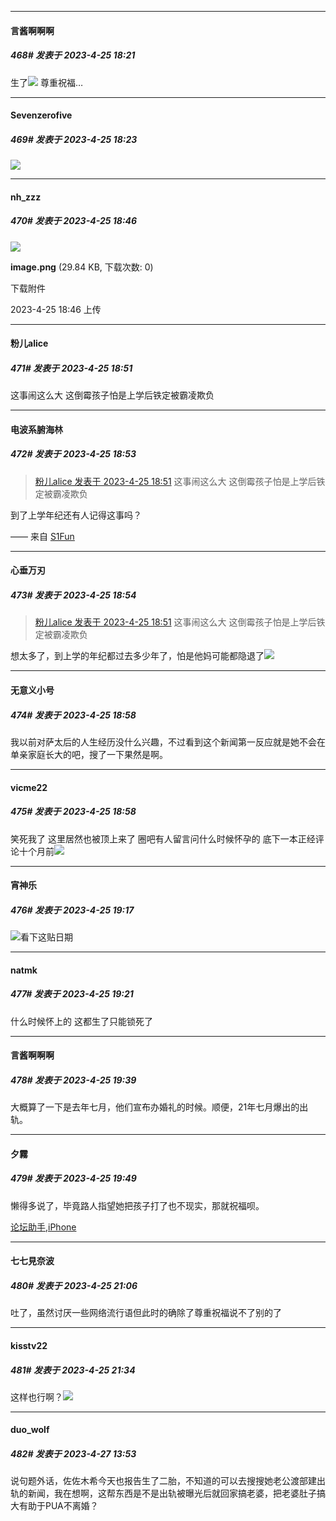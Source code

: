
*****

####  言酱啊啊啊  
##### 468#       发表于 2023-4-25 18:21

生了<img src="https://static.saraba1st.com/image/smiley/face2017/004.gif" referrerpolicy="no-referrer">
尊重祝福…

*****

####  Sevenzerofive  
##### 469#       发表于 2023-4-25 18:23

<img src="https://p.sda1.dev/11/c09ee25848935fc5f1844ec1069430a7/IMG_20230425_182226_729.jpg" referrerpolicy="no-referrer">


*****

####  nh_zzz  
##### 470#       发表于 2023-4-25 18:46

<img src="https://img.saraba1st.com/forum/202304/25/184640d62c4kd7z0q0kb65.png" referrerpolicy="no-referrer">

<strong>image.png</strong> (29.84 KB, 下载次数: 0)

下载附件

2023-4-25 18:46 上传

*****

####  粉儿alice  
##### 471#       发表于 2023-4-25 18:51

这事闹这么大 这倒霉孩子怕是上学后铁定被霸凌欺负


*****

####  电波系腑海林  
##### 472#       发表于 2023-4-25 18:53

<blockquote><a href="httphttps://bbs.saraba1st.com/2b/forum.php?mod=redirect&amp;goto=findpost&amp;pid=60610652&amp;ptid=2018192" target="_blank">粉儿alice 发表于 2023-4-25 18:51</a>
这事闹这么大 这倒霉孩子怕是上学后铁定被霸凌欺负</blockquote>
到了上学年纪还有人记得这事吗？

—— 来自 [S1Fun](https://s1fun.koalcat.com)

*****

####  心垂万刃  
##### 473#       发表于 2023-4-25 18:54

<blockquote><a href="httphttps://bbs.saraba1st.com/2b/forum.php?mod=redirect&amp;goto=findpost&amp;pid=60610652&amp;ptid=2018192" target="_blank">粉儿alice 发表于 2023-4-25 18:51</a>
这事闹这么大 这倒霉孩子怕是上学后铁定被霸凌欺负</blockquote>
想太多了，到上学的年纪都过去多少年了，怕是他妈可能都隐退了<img src="https://static.saraba1st.com/image/smiley/face2017/009.gif" referrerpolicy="no-referrer">

*****

####  无意义小号  
##### 474#       发表于 2023-4-25 18:58

我以前对萨太后的人生经历没什么兴趣，不过看到这个新闻第一反应就是她不会在单亲家庭长大的吧，搜了一下果然是啊。

*****

####  vicme22  
##### 475#       发表于 2023-4-25 18:58

笑死我了 这里居然也被顶上来了 圈吧有人留言问什么时候怀孕的 底下一本正经评论十个月前<img src="https://static.saraba1st.com/image/smiley/face2017/068.png" referrerpolicy="no-referrer">


*****

####  宵神乐  
##### 476#       发表于 2023-4-25 19:17

<img src="https://static.saraba1st.com/image/smiley/face2017/065.png" referrerpolicy="no-referrer">看下这贴日期

*****

####  natmk  
##### 477#       发表于 2023-4-25 19:21

什么时候怀上的 这都生了只能锁死了


*****

####  言酱啊啊啊  
##### 478#       发表于 2023-4-25 19:39

大概算了一下是去年七月，他们宣布办婚礼的时候。顺便，21年七月爆出的出轨。


*****

####  夕霧  
##### 479#       发表于 2023-4-25 19:49

懒得多说了，毕竟路人指望她把孩子打了也不现实，那就祝福呗。

[论坛助手,iPhone](https://bbs.saraba1st.com/2b/forum.php?mod=viewthread&amp;tid=2029836)


*****

####  七七見奈波  
##### 480#       发表于 2023-4-25 21:06

吐了，虽然讨厌一些网络流行语但此时的确除了尊重祝福说不了别的了


*****

####  kisstv22  
##### 481#       发表于 2023-4-25 21:34

这样也行啊？<img src="https://static.saraba1st.com/image/smiley/face2017/009.gif" referrerpolicy="no-referrer">


*****

####  duo_wolf  
##### 482#       发表于 2023-4-27 13:53

说句题外话，佐佐木希今天也报告生了二胎，不知道的可以去搜搜她老公渡部建出轨的新闻，我在想啊，这帮东西是不是出轨被曝光后就回家搞老婆，把老婆肚子搞大有助于PUA不离婚？

